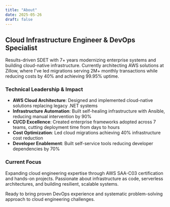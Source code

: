 ```yaml
---
title: "About"
date: 2025-05-26
draft: false
---
```


## Cloud Infrastructure Engineer & DevOps Specialist

Results-driven SDET with 7+ years modernizing enterprise systems and building cloud-native infrastructure. Currently architecting AWS solutions at Zillow, where I've led migrations serving 2M+ monthly transactions while reducing costs by 40% and achieving 99.95% uptime.

### Technical Leadership & Impact
- **AWS Cloud Architecture**: Designed and implemented cloud-native solutions replacing legacy .NET systems
- **Infrastructure Automation**: Built self-healing infrastructure with Ansible, reducing manual intervention by 90%
- **CI/CD Excellence**: Created enterprise frameworks adopted across 7 teams, cutting deployment time from days to hours
- **Cost Optimization**: Led cloud migrations achieving 40% infrastructure cost reduction
- **Developer Enablement**: Built self-service tools reducing developer dependencies by 70%

### Current Focus
Expanding cloud engineering expertise through AWS SAA-C03 certification and hands-on projects. Passionate about infrastructure as code, serverless architectures, and building resilient, scalable systems.

Ready to bring proven DevOps experience and systematic problem-solving approach to cloud engineering challenges.
